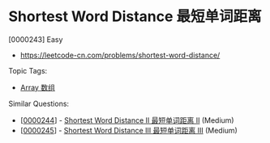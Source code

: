 # Shortest Word Distance 最短单词距离

[0000243] Easy

- https://leetcode-cn.com/problems/shortest-word-distance/

Topic Tags:

- [Array 数组](https://leetcode-cn.com/tag/array/)

Similar Questions:

- [[0000244](https://leetcode-cn.com/problems/shortest-word-distance-ii/)] - [Shortest Word Distance II 最短单词距离 II](./0000244.shortest-word-distance-ii.md) (Medium)
- [[0000245](https://leetcode-cn.com/problems/shortest-word-distance-iii/)] - [Shortest Word Distance III 最短单词距离 III](./0000245.shortest-word-distance-iii.md) (Medium)
